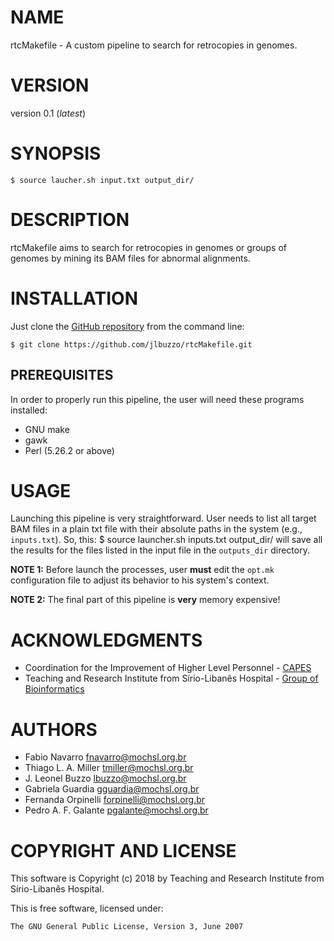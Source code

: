 # NAME

rtcMakefile - A custom pipeline to search for retrocopies in genomes.

# VERSION

version 0.1 (*latest*)

# SYNOPSIS

    $ source laucher.sh input.txt output_dir/

# DESCRIPTION

rtcMakefile aims to search for retrocopies in genomes or groups of genomes
by mining its BAM files for abnormal alignments.

# INSTALLATION

Just clone the [GitHub repository](https://github.com/jlbuzzo/rtcMakefile) from
the command line:

	$ git clone https://github.com/jlbuzzo/rtcMakefile.git

## PREREQUISITES

In order to properly run this pipeline, the user will need these programs
installed:

* GNU make
* gawk
* Perl (5.26.2 or above)

# USAGE

Launching this pipeline is very straightforward. User needs to list all target
BAM files in a plain txt file with their absolute paths in the system
(e.g., `inputs.txt`). So, this:
	$ source launcher.sh inputs.txt output_dir/
will save all the results for the files listed in the input file in the
`outputs_dir` directory.

**NOTE 1:** Before launch the processes, user **must** edit the `opt.mk` configuration
file to adjust its behavior to his system's context.

**NOTE 2:** The final part of this pipeline is **very** memory expensive!

# ACKNOWLEDGMENTS

- Coordination for the Improvement of Higher Level Personnel - [CAPES](http://www.capes.gov.br/)
- Teaching and Research Institute from Sírio-Libanês Hospital - [Group of Bioinformatics](https://www.bioinfo.mochsl.org.br/)

# AUTHORS

- Fabio Navarro <fnavarro@mochsl.org.br>
- Thiago L. A. Miller <tmiller@mochsl.org.br>
- J. Leonel Buzzo <lbuzzo@mochsl.org.br>
- Gabriela Guardia <gguardia@mochsl.org.br>
- Fernanda Orpinelli <forpinelli@mochsl.org.br>
- Pedro A. F. Galante <pgalante@mochsl.org.br>

# COPYRIGHT AND LICENSE

This software is Copyright (c) 2018 by Teaching and Research Institute from Sírio-Libanês Hospital.

This is free software, licensed under:

	The GNU General Public License, Version 3, June 2007
